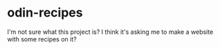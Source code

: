 # odin-recipes

I'm not sure what this project is? I think it's asking me to make a website with some recipes on it?
